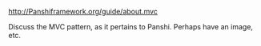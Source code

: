 <http://Panshiframework.org/guide/about.mvc>

Discuss the MVC pattern, as it pertains to Panshi.  Perhaps have an image, etc.